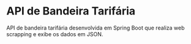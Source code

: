# API de Bandeira Tarifária 

API de bandeira tarifária desenvolvida em Spring Boot que realiza web scrapping e exibe os dados em JSON.
